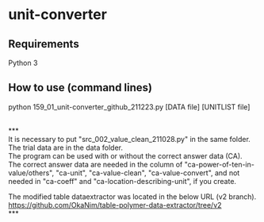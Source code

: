# unit-converter


## Requirements
Python 3


## How to use (command lines)
python 159_01_unit-converter_github_211223.py [DATA file] [UNITLIST file]<br>
<br>

***<br>
It is necessary to put "src_002_value_clean_211028.py" in the same folder.<br>
The trial data are in the data folder.<br>
The program can be used with or without the correct answer data (CA).<br>
The correct answer data are needed in the column of "ca-power-of-ten-in-value/others", "ca-unit", "ca-value-clean", "ca-value-convert", and not needed in "ca-coeff" and "ca-location-describing-unit", if you create.<br>	

The modified table dataextractor was located in the below URL (v2 branch).<br>
https://github.com/OkaNim/table-polymer-data-extractor/tree/v2<br>
***<br>

